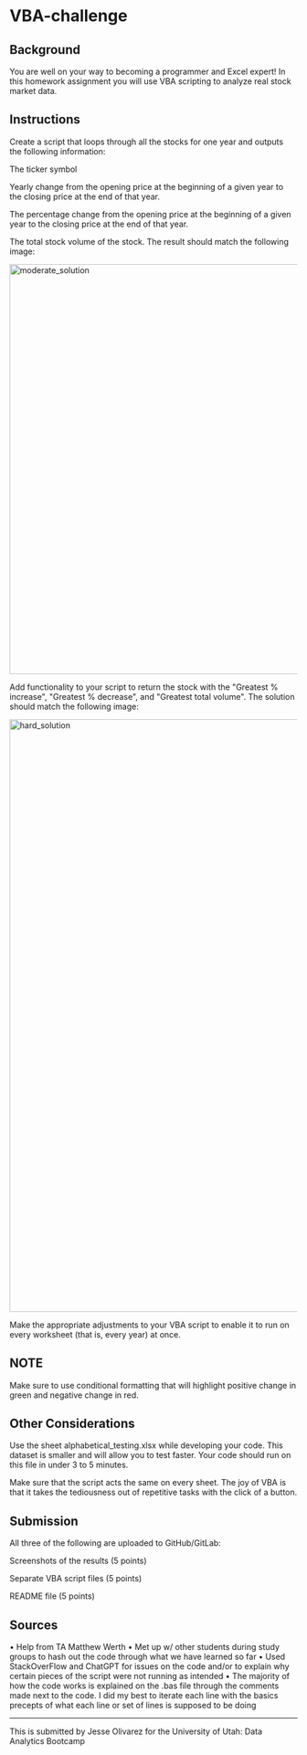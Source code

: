 # VBA-challenge

## Background

You are well on your way to becoming a programmer and Excel expert! In this homework assignment you will use VBA scripting to analyze real stock market data. 

## Instructions

Create a script that loops through all the stocks for one year and outputs the following information:

The ticker symbol

Yearly change from the opening price at the beginning of a given year to the closing price at the end of that year.

The percentage change from the opening price at the beginning of a given year to the closing price at the end of that year.

The total stock volume of the stock. The result should match the following image:

<img width="718" alt="moderate_solution" src="https://github.com/JesseOli100/VBA-challenge/assets/62526904/9b8216f0-b43b-4a67-8e66-e3921ee90bba">

Add functionality to your script to return the stock with the "Greatest % increase", "Greatest % decrease", and "Greatest total volume". The solution should match the following image:

<img width="1038" alt="hard_solution" src="https://github.com/JesseOli100/VBA-challenge/assets/62526904/9cbfb848-fb1c-4695-9e75-11a5526448bd">

Make the appropriate adjustments to your VBA script to enable it to run on every worksheet (that is, every year) at once.

## NOTE

Make sure to use conditional formatting that will highlight positive change in green and negative change in red.

## Other Considerations

Use the sheet alphabetical_testing.xlsx while developing your code. This dataset is smaller and will allow you to test faster. Your code should run on this file in under 3 to 5 minutes.

Make sure that the script acts the same on every sheet. The joy of VBA is that it takes the tediousness out of repetitive tasks with the click of a button.

## Submission

All three of the following are uploaded to GitHub/GitLab:

Screenshots of the results (5 points)

Separate VBA script files (5 points)

README file (5 points)

## Sources

•	Help from TA Matthew Werth 
•	Met up w/ other students during study groups to hash out the code through what we have learned so far
•	Used StackOverFlow and ChatGPT for issues on the code and/or to explain why certain pieces of the script were not running as intended
•	The majority of how the code works is explained on the .bas file through the comments made next to the code. I did my best to iterate each line with the basics precepts of what each line or set of lines is supposed to be doing

- - -

This is submitted by Jesse Olivarez for the University of Utah: Data Analytics Bootcamp

